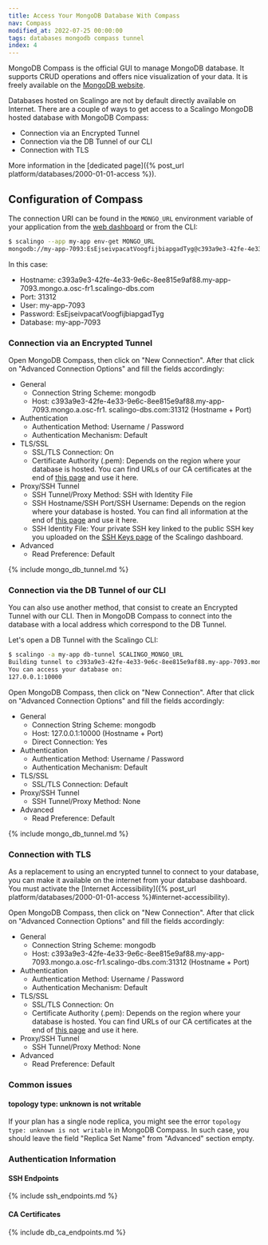 ```yaml
---
title: Access Your MongoDB Database With Compass
nav: Compass
modified_at: 2022-07-25 00:00:00
tags: databases mongodb compass tunnel
index: 4
---
```


MongoDB Compass is the official GUI to manage MongoDB database.
It supports CRUD operations and offers nice visualization of your data.
It is freely available on the
[MongoDB website](https://www.mongodb.com/products/compass).

Databases hosted on Scalingo are not by default directly available on Internet.
There are a couple of ways to get access to a Scalingo MongoDB hosted database
with MongoDB Compass:
* Connection via an Encrypted Tunnel
* Connection via the DB Tunnel of our CLI
* Connection with TLS

More information in the [dedicated page]({% post_url
platform/databases/2000-01-01-access %}).

## Configuration of Compass

The connection URI can be found in the `MONGO_URL` environment variable of your
application from the [web dashboard](https://dashboard.scalingo.com) or from the CLI:

```bash
$ scalingo --app my-app env-get MONGO_URL
mongodb://my-app-7093:EsEjseivpacatVoogfijbiapgadTyg@c393a9e3-42fe-4e33-9e6c-8ee815e9af88.my-app-7093.mongo.a.osc-fr1.scalingo-dbs.com:31312/my-app-7093?replicaSet=my-app-7093-rs0&ssl=true
```

In this case:
* Hostname: c393a9e3-42fe-4e33-9e6c-8ee815e9af88.my-app-7093.mongo.a.osc-fr1.scalingo-dbs.com
* Port: 31312
* User: my-app-7093
* Password: EsEjseivpacatVoogfijbiapgadTyg
* Database: my-app-7093

### Connection via an Encrypted Tunnel

Open MongoDB Compass, then click on "New Connection".
After that click on "Advanced Connection Options" and fill the fields
accordingly:

* General
    * Connection String Scheme: mongodb
    * Host: c393a9e3-42fe-4e33-9e6c-8ee815e9af88.my-app-7093.mongo.a.osc-fr1.
    scalingo-dbs.com:31312 (Hostname + Port)
* Authentication
    * Authentication Method: Username / Password
    * Authentication Mechanism: Default
* TLS/SSL
    * SSL/TLS Connection: On
    * Certificate Authority (.pem): Depends on the region where your database
    is hosted. You can find URLs of our CA certificates at the end of
    [this page](#ca-certificates) and use it here.
* Proxy/SSH Tunnel
    * SSH Tunnel/Proxy Method: SSH with Identity File
    * SSH Hostname/SSH Port/SSH Username: Depends on the region where your
    database is hosted. You can find all information at the end of
    [this page](#ssh-endpoints) and use it here.
    * SSH Identity File: Your private SSH key linked to the public SSH key you
    uploaded on the [SSH Keys page](https://dashboard.scalingo.com/account/keys)
    of the Scalingo dashboard.
* Advanced
    * Read Preference: Default

{% include mongo_db_tunnel.md %}

### Connection via the DB Tunnel of our CLI

You can also use another method, that consist to create an Encrypted Tunnel
with our CLI. Then in MongoDB Compass to connect into the database with a
local address which correspond to the DB Tunnel.

Let's open a DB Tunnel with the Scalingo CLI:
```bash
$ scalingo -a my-app db-tunnel SCALINGO_MONGO_URL
Building tunnel to c393a9e3-42fe-4e33-9e6c-8ee815e9af88.my-app-7093.mongo.a.osc-fr1.scalingo-dbs.com:31312
You can access your database on:
127.0.0.1:10000
```

Open MongoDB Compass, then click on "New Connection".
After that click on "Advanced Connection Options" and fill the fields
accordingly:

* General
    * Connection String Scheme: mongodb
    * Host: 127.0.0.1:10000 (Hostname + Port)
    * Direct Connection: Yes
* Authentication
    * Authentication Method: Username / Password
    * Authentication Mechanism: Default
* TLS/SSL
    * SSL/TLS Connection: Default
* Proxy/SSH Tunnel
    * SSH Tunnel/Proxy Method: None
* Advanced
    * Read Preference: Default

{% include mongo_db_tunnel.md %}

### Connection with TLS

As a replacement to using an encrypted tunnel to connect to your database,
you can make it available on the internet from your database dashboard.
You must activate the
[Internet Accessibility]({% post_url platform/databases/2000-01-01-access %}#internet-accessibility).

Open MongoDB Compass, then click on "New Connection".
After that click on "Advanced Connection Options" and fill the fields
accordingly:

* General
    * Connection String Scheme: mongodb
    * Host: c393a9e3-42fe-4e33-9e6c-8ee815e9af88.my-app-7093.mongo.a.osc-fr1.scalingo-dbs.com:31312 (Hostname + Port)
* Authentication
    * Authentication Method: Username / Password
    * Authentication Mechanism: Default
* TLS/SSL
    * SSL/TLS Connection: On
    * Certificate Authority (.pem): Depends on the region where your database
    is hosted. You can find URLs of our CA certificates at the end of
    [this page](#ca-certificates) and use it here.
* Proxy/SSH Tunnel
    * SSH Tunnel/Proxy Method: None
* Advanced
    * Read Preference: Default

### Common issues

#### topology type: unknown is not writable

If your plan has a single node replica, you might see the error
`topology type: unknown is not writable` in MongoDB Compass.
In such case, you should leave the field "Replica Set Name" from "Advanced"
section empty.

### Authentication Information

#### SSH Endpoints

{% include ssh_endpoints.md %}

#### CA Certificates

{% include db_ca_endpoints.md %}

